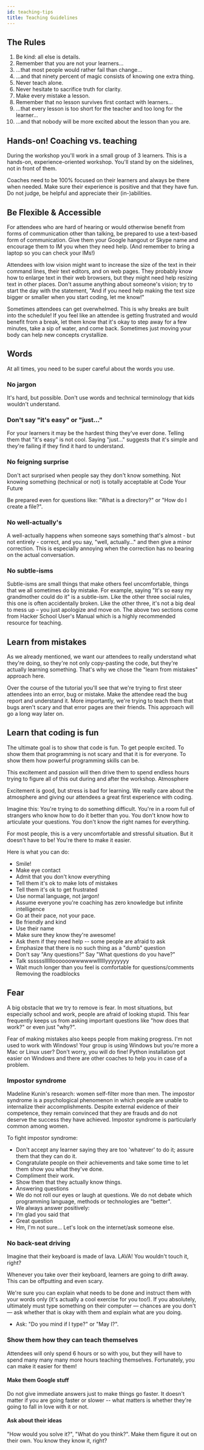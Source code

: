 ```yaml
---
id: teaching-tips
title: Teaching Guidelines
---
```


## The Rules

1. Be kind: all else is details.
2. Remember that you are not your learners…
3. …that most people would rather fail than change…
4. …and that ninety percent of magic consists of knowing one extra thing.
5. Never teach alone.
6. Never hesitate to sacrifice truth for clarity.
7. Make every mistake a lesson.
8. Remember that no lesson survives first contact with learners…
9. …that every lesson is too short for the teacher and too long for the learner…
10. …and that nobody will be more excited about the lesson than you are.

## Hands-on! Coaching vs. teaching

During the workshop you'll work in a small group of 3 learners. This is a hands-on, experience-oriented workshop. You'll stand by on the sidelines, not in front of them.

Coaches need to be 100% focused on their learners and always be there when needed. Make sure their experience is positive and that they have fun. Do not judge, be helpful and appreciate their (in-)abilities.

## Be Flexible & Accessible

For attendees who are hard of hearing or would otherwise benefit from forms of communication other than talking, be prepared to use a text-based form of communication. Give them your Google hangout or Skype name and encourage them to IM you when they need help. (And remember to bring a laptop so you can check your IMs!)

Attendees with low vision might want to increase the size of the text in their command lines, their text editors, and on web pages. They probably know how to enlarge text in their web browsers, but they might need help resizing text in other places. Don't assume anything about someone's vision; try to start the day with the statement, "And if you need help making the text size bigger or smaller when you start coding, let me know!"

Sometimes attendees can get overwhelmed. This is why breaks are built into the schedule! If you feel like an attendee is getting frustrated and would benefit from a break, let them know that it's okay to step away for a few minutes, take a sip of water, and come back. Sometimes just moving your body can help new concepts crystallize.

## Words

At all times, you need to be super careful about the words you use.

### No jargon

It's hard, but possible. Don't use words and technical terminology that kids wouldn't understand.

### Don't say "it's easy" or "just..."

For your learners it may be the hardest thing they've ever done. Telling them that "it's easy" is not cool. Saying "just…" suggests that it's simple and they're failing if they find it hard to understand.

### No feigning surprise

Don't act surprised when people say they don't know something. Not knowing something (technical or not) is totally acceptable at Code Your Future

Be prepared even for questions like: "What is a directory?" or "How do I create a file?".

### No well-actually's

A well-actually happens when someone says something that's almost - but not entirely - correct, and you say, "well, actually…" and then give a minor correction. This is especially annoying when the correction has no bearing on the actual conversation.

### No subtle-isms

Subtle-isms are small things that make others feel uncomfortable, things that we all sometimes do by mistake. For example, saying "It's so easy my grandmother could do it" is a subtle-ism. Like the other three social rules, this one is often accidentally broken. Like the other three, it's not a big deal to mess up – you just apologize and move on.
The above two sections come from Hacker School User's Manual which is a highly recommended resource for teaching.

## Learn from mistakes

As we already mentioned, we want our attendees to really understand what they're doing, so they're not only copy-pasting the code, but they're actually learning something. That's why we chose the "learn from mistakes" approach here.

Over the course of the tutorial you'll see that we're trying to first steer attendees into an error, bug or mistake. Make the attendee read the bug report and understand it. More importantly, we're trying to teach them that bugs aren't scary and that error pages are their friends. This approach will go a long way later on.

## Learn that coding is fun

The ultimate goal is to show that code is fun. To get people excited. To show them that programming is not scary and that it is for everyone. To show them how powerful programming skills can be.

This excitement and passion will then drive them to spend endless hours trying to figure all of this out during and after the workshop.
Atmosphere

Excitement is good, but stress is bad for learning. We really care about the atmosphere and giving our attendees a great first experience with coding.

Imagine this: You're trying to do something difficult. You're in a room full of strangers who know how to do it better than you. You don't know how to articulate your questions. You don't know the right names for everything.

For most people, this is a very uncomfortable and stressful situation. But it doesn't have to be! You're there to make it easier.

Here is what you can do:

- Smile!
- Make eye contact
- Admit that you don't know everything
- Tell them it's ok to make lots of mistakes
- Tell them it's ok to get frustrated
- Use normal language, not jargon!
- Assume everyone you're coaching has zero knowledge but infinite intelligence
- Go at their pace, not your pace.
- Be friendly and kind
- Use their name
- Make sure they know they're awesome!
- Ask them if they need help -- some people are afraid to ask
- Emphasize that there is no such thing as a "dumb" question
- Don't say "Any questions?" Say "What questions do you have?"
- Talk sssssslllllloooooowwwwwwllllllyyyyyyyy
- Wait much longer than you feel is comfortable for questions/comments
  Removing the roadblocks

## Fear

A big obstacle that we try to remove is fear. In most situations, but especially school and work, people are afraid of looking stupid. This fear frequently keeps us from asking important questions like "how does that work?" or even just "why?".

Fear of making mistakes also keeps people from making progress.
I'm not used to work with Windows!
Your group is using Windows but you're more a Mac or Linux user? Don't worry, you will do fine! Python installation got easier on Windows and there are other coaches to help you in case of a problem.

### Impostor syndrome

Madeline Kunin's research: women self-filter more than men.
The impostor syndrome is a psychological phenomenon in which people are unable to internalize their accomplishments. Despite external evidence of their competence, they remain convinced that they are frauds and do not deserve the success they have achieved. Impostor syndrome is particularly common among women.

To fight impostor syndrome:

- Don't accept any learner saying they are too 'whatever' to do it; assure them that they can do it.
- Congratulate people on their achievements and take some time to let them show you what they've done.
- Compliment their work.
- Show them that they actually know things.
- Answering questions
- We do not roll our eyes or laugh at questions. We do not debate which programming language, methods or technologies are "better".
- We always answer positively:
- I’m glad you said that
- Great question
- Hm, I'm not sure... Let's look on the internet/ask someone else.

### No back-seat driving

Imagine that their keyboard is made of lava. LAVA! You wouldn't touch it, right?

Whenever you take over their keyboard, learners are going to drift away. This can be offputting and even scary.

We're sure you can explain what needs to be done and instruct them with your words only (it's actually a cool exercise for you too!). If you absolutely, ultimately must type something on their computer — chances are you don't — ask whether that is okay with them and explain what are you doing.

- Ask: "Do you mind if I type?" or "May I?".

### Show them how they can teach themselves

Attendees will only spend 6 hours or so with you, but they will have to spend many many many more hours teaching themselves. Fortunately, you can make it easier for them!

#### Make them Google stuff

Do not give immediate answers just to make things go faster. It doesn't matter if you are going faster or slower -- what matters is whether they're going to fall in love with it or not.

#### Ask about their ideas

"How would you solve it?", "What do you think?". Make them figure it out on their own. You know they know it, right?
